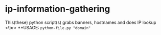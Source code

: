 # ip-information-gathering
This(these) python script(s) grabs banners, hostnames and does IP lookup <\br>
**USAGE: `python-file.py "domain"`
